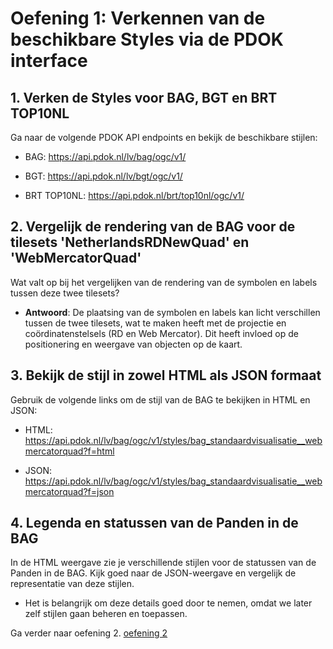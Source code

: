 # Oefening 1: Verkennen van de beschikbare Styles via de PDOK interface

## 1. Verken de Styles voor BAG, BGT en BRT TOP10NL

Ga naar de volgende PDOK API endpoints en bekijk de beschikbare stijlen:

-   BAG: <https://api.pdok.nl/lv/bag/ogc/v1/>

-   BGT: <https://api.pdok.nl/lv/bgt/ogc/v1/>

-   BRT TOP10NL: <https://api.pdok.nl/brt/top10nl/ogc/v1/>

## 2. Vergelijk de rendering van de BAG voor de tilesets 'NetherlandsRDNewQuad' en 'WebMercatorQuad'

Wat valt op bij het vergelijken van de rendering van de symbolen en labels
tussen deze twee tilesets?

-   **Antwoord**: De plaatsing van de symbolen en labels kan licht verschillen
    tussen de twee tilesets, wat te maken heeft met de projectie en
    coördinatenstelsels (RD en Web Mercator). Dit heeft invloed op de
    positionering en weergave van objecten op de kaart.

## 3. Bekijk de stijl in zowel HTML als JSON formaat

Gebruik de volgende links om de stijl van de BAG te bekijken in HTML en JSON:

-   HTML:
    <https://api.pdok.nl/lv/bag/ogc/v1/styles/bag_standaardvisualisatie__webmercatorquad?f=html>

-   JSON:
    <https://api.pdok.nl/lv/bag/ogc/v1/styles/bag_standaardvisualisatie__webmercatorquad?f=json>

## 4. Legenda en statussen van de Panden in de BAG

In de HTML weergave zie je verschillende stijlen voor de statussen van de Panden
in de BAG. Kijk goed naar de JSON-weergave en vergelijk de representatie van
deze stijlen.

-   Het is belangrijk om deze details goed door te nemen, omdat we later zelf
    stijlen gaan beheren en toepassen.


Ga verder naar oefening 2.
[oefening 2](https://github.com/Geonovum/ogc-api-workshops/blob/main/03%20vector%20tiles%20with%20styles/handson/styles/oefening2.md)
